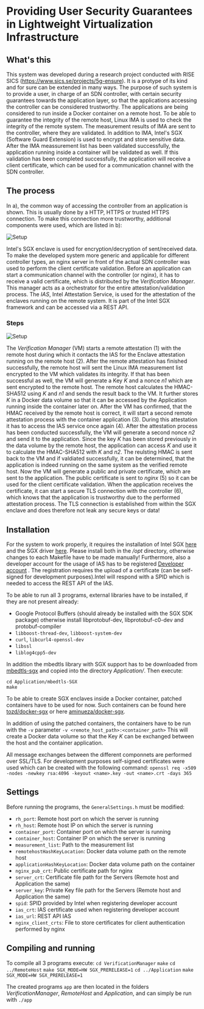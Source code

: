 # Providing User Security Guarantees in Lightweight Virtualization Infrastructure

## What's this

This system was developed during a research project conducted with RISE SICS (https://www.sics.se/projects/5g-ensure). It is a protype of its kind and for sure can be extended in many ways. The purpose of such system is to provide a user, in charge of an SDN controller, with certain security guarantees towards the application layer, so that the applications accessing the controller can be considered trustworthy. 
The applications are being considered to run inside a Docker container on a remote host. To be able to guarantee the integrity of the remote host, Linux IMA is used to check the integrity of the remote system. The measurement results of IMA are sent to the controller, where they are validated. In addition to IMA, Intel's SGX (Software Guard Extension) is used to encrypt and store sensitive data. After the IMA meassurement list has been validated successfully, the application running inside a container will be validated as well. If this validation has been completed successfully, the application will receive a client certificate, which can be used for a communication channel with the SDN controller.


## The process
In a), the common way of accessing the controller from an application is shown. This is usually done by a HTTP, HTTPS or trusted HTTPS connection. To make this connection more trustworthy, additional components were used, which are listed in b):

![Setup](https://cdn.rawgit.com/svartkanin/User-security-guarantees/master/Images/components.svg)

Intel's SGX enclave is used for encryption/decryption of sent/received data. To make the developed system more generic and applicable for different controller types, an nginx server in front of the actual SDN controller was used to perform the client certificate validation. Before an application can start a communication channel with the controller (or nginx), it has to receive a valid certificate, which is distributed by the _Verification Manager_. This manager acts as a orchestrator for the entire attestation/validation process. The _IAS_, Intel Attestation Service, is used for the attestation of the enclaves running on the remote system. It is part of the Intel SGX framework and can be accessed via a REST API. 

### Steps
![Setup](https://cdn.rawgit.com/svartkanin/User-security-guarantees/master/Images/workflow.svg)

The _Verification Manager_ (VM) starts a remote attestation (1) with the remote host during which it contacts the IAS for the Enclave attestation running on the remote host (2). After the remote attestation has finished successfully, the remote host will sent the Linux IMA measurement list encrypted to the VM which validates its integrity. If that has been successful as well, the VM will generate a Key _K_ and a nonce _n1_ which are sent encrypted to the remote host. The remote host calculates the HMAC-SHA512 using _K_ and _n1_ and sends the result back to the VM. It further stores _K_ in a Docker data volume so that it can be accessed by the Application running inside the container later on. 
After the VM has confirmed, that the HMAC received by the remote host is correct, it will start a second remote attestation process with the container application (3). During this attestation it has to access the IAS service once again (4). After the attestation process has been conducted successfully, the VM will generate a second nonce _n2_ and send it to the application. Since the key _K_ has been stored previously in the data volume by the remote host, the application can access _K_ and use it to calculate the HMAC-SHA512 with _K_ and _n2_. The reulsting HMAC is sent back to the VM and if valdiated successfully, it can be determined, that the application is indeed running on the same system as the verified remote host. 
Now the VM will generate a public and private certificate, which are sent to the application. The public certificate is sent to _nginx_ (5) so it can be used for the client certificate validation. 
When the application receives the certificate, it can start a secure TLS connection with the controller (6), which knows that the application is trustworthy due to the performed attestation process. The TLS connection is established from within the SGX enclave and does therefore not leak any secure keys or data!




## Installation
For the system to work properly, it requires the installation of Intel SGX [here](https://github.com/01org/linux-sgx)  and the SGX driver [here](https://github.com/01org/linux-sgx-driver). Please install both in the _/opt_ directory, otherwise changes to each Makefile have to be made manually!
Furthermore, also a developer account for the usage of IAS has to be registered [Developer account](https://software.intel.com/en-us/sgx) . The registration requires the upload of a certificate (can be self-signed for development purposes).Intel will respond with a SPID which is needed to access the REST API of the IAS.

To be able to run all 3 programs, external libraries have to be installed, if they are not present already:
- Google Protocol Buffers (should already be installed with the SGX SDK package) otherwise install libprotobuf-dev, libprotobuf-c0-dev and protobuf-compiler
- ```libboost-thread-dev```, ```libboost-system-dev```
- ```curl```, ```libcurl4-openssl-dev```
- ```libssl```
- ```liblog4cpp5-dev```
	
In addition the mbedtls library with SGX support has to be downloaded from [mbedtls-sgx](https://github.com/bl4ck5un/mbedtls-SGX) and copied into the directory _Application/_.
Then execute:

 ```cd Application/mbedtls-SGX```<br/>
 ```make```

To be able to create SGX enclaves inside a Docker container, patched containers have to be used for now. Such containers can be found here [tozd/docker-sgx](https://github.com/tozd/docker-sgx) or here [aminueza/docker-sgx](https://github.com/aminueza/docker-sgx).

In addition of using the patched containers, the containers have to be run with the ```-v``` parameter
```-v <remote_host_path>:<container_path>```
This will create a Docker data volume so that the Key _K_ can be exchanged between the host and the container application.

All message exchanges between the different componnets are performed over SSL/TLS. For development purposes self-signed certificates were used which can be created with the following command:
```openssl req -x509 -nodes -newkey rsa:4096 -keyout <name>.key -out <name>.crt -days 365```


## Settings
Before running the programs, the ```GeneralSettings.h``` must be modified:
- ```rh_port```: Remote host port on which the server is running
- ```rh_host```: Remote host IP on which the server is running
- ```container_port```: Container port on which the server is running
- ```container_host```: Container IP on which the server is running
- ```measurement_list```: Path to the measurement list
- ```remotehostHashKeyLocation```: Docker data volume path on the remote host
- ```applicationHashKeyLocation```: Docker data volume path on the container
- ```nginx_pub_crt```: Public certificate path for nginx
- ```server_crt```: Certificate file path for the Servers (Remote host and Application the same)
- ```server_key```: Private Key file path for the Servers (Remote host and Application the same)
- ```spid```: SPID provided by Intel when registering developer account
- ```ias_crt```: IAS certificate used when registering developer account
- ```ias_url```: REST API IAS
- ```nginx_client_crts```: File to store certificates for client authentication performed by nginx



## Compiling and running
To compile all 3 programs execute:
```cd VerificationManager```
```make```
```cd ../RemoteHost```
```make SGX_MODE=HW SGX_PRERELEASE=1```
```cd ../Application```
```make SGX_MODE=HW SGX_PRERELEASE=1```

The created programs ```app``` are then located in the folders _VerificationManager_, _RemoteHost_ and _Application_, and can simply be run with ```./app```


